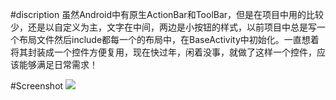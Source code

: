 #discription
虽然Android中有原生ActionBar和ToolBar，但是在项目中用的比较少，还是以自定义为主，文字在中间，两边是小按钮的样式，以前项目中总是写一个布局文件然后include都每一个的布局中，在BaseActivity中初始化。一直想着将其封装成一个控件方便复用，现在快过年，闲着没事，就做了这样一个控件，应该能够满足日常需求！


#Screenshot
![](http://upload-images.jianshu.io/upload_images/1185684-2e6cc3ab71433e77.gif?imageMogr2/auto-orient/strip)